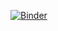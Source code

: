 [![Binder](https://binderhub.nairrpilot.org/badge_logo.svg)](https://binderhub.nairrpilot.org/v2/gh/dbenham/ai-number-recognition/HEAD)
